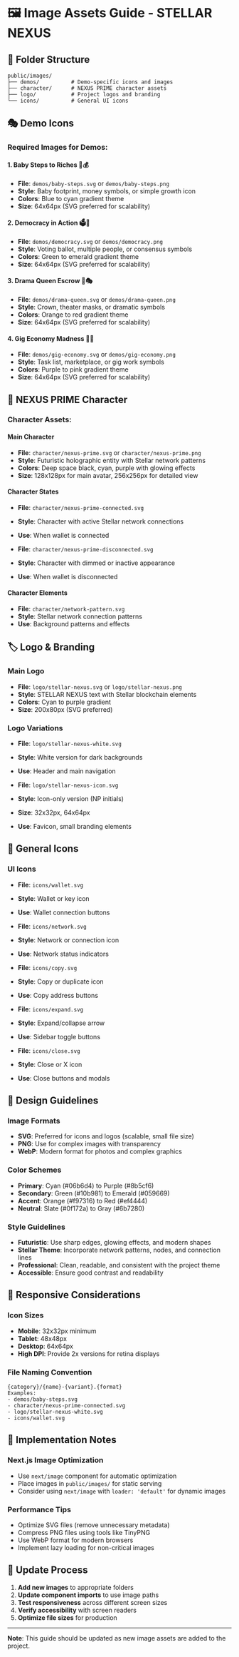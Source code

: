 # 🖼️ Image Assets Guide - STELLAR NEXUS

## 📁 Folder Structure

```
public/images/
├── demos/          # Demo-specific icons and images
├── character/      # NEXUS PRIME character assets
├── logo/           # Project logos and branding
└── icons/          # General UI icons
```

## 🎭 Demo Icons

### Required Images for Demos:

#### 1. Baby Steps to Riches 🍼💰
- **File**: `demos/baby-steps.svg` or `demos/baby-steps.png`
- **Style**: Baby footprint, money symbols, or simple growth icon
- **Colors**: Blue to cyan gradient theme
- **Size**: 64x64px (SVG preferred for scalability)

#### 2. Democracy in Action 🗳️🎪
- **File**: `demos/democracy.svg` or `demos/democracy.png`
- **Style**: Voting ballot, multiple people, or consensus symbols
- **Colors**: Green to emerald gradient theme
- **Size**: 64x64px (SVG preferred for scalability)

#### 3. Drama Queen Escrow 👑🎭
- **File**: `demos/drama-queen.svg` or `demos/drama-queen.png`
- **Style**: Crown, theater masks, or dramatic symbols
- **Colors**: Orange to red gradient theme
- **Size**: 64x64px (SVG preferred for scalability)

#### 4. Gig Economy Madness 🛒🎪
- **File**: `demos/gig-economy.svg` or `demos/gig-economy.png`
- **Style**: Task list, marketplace, or gig work symbols
- **Colors**: Purple to pink gradient theme
- **Size**: 64x64px (SVG preferred for scalability)

## 🤖 NEXUS PRIME Character

### Character Assets:

#### Main Character
- **File**: `character/nexus-prime.svg` or `character/nexus-prime.png`
- **Style**: Futuristic holographic entity with Stellar network patterns
- **Colors**: Deep space black, cyan, purple with glowing effects
- **Size**: 128x128px for main avatar, 256x256px for detailed view

#### Character States
- **File**: `character/nexus-prime-connected.svg`
- **Style**: Character with active Stellar network connections
- **Use**: When wallet is connected

- **File**: `character/nexus-prime-disconnected.svg`
- **Style**: Character with dimmed or inactive appearance
- **Use**: When wallet is disconnected

#### Character Elements
- **File**: `character/network-pattern.svg`
- **Style**: Stellar network connection patterns
- **Use**: Background patterns and effects

## 🏷️ Logo & Branding

### Main Logo
- **File**: `logo/stellar-nexus.svg` or `logo/stellar-nexus.png`
- **Style**: STELLAR NEXUS text with Stellar blockchain elements
- **Colors**: Cyan to purple gradient
- **Size**: 200x80px (SVG preferred)

### Logo Variations
- **File**: `logo/stellar-nexus-white.svg`
- **Style**: White version for dark backgrounds
- **Use**: Header and main navigation

- **File**: `logo/stellar-nexus-icon.svg`
- **Style**: Icon-only version (NP initials)
- **Size**: 32x32px, 64x64px
- **Use**: Favicon, small branding elements

## 🔧 General Icons

### UI Icons
- **File**: `icons/wallet.svg`
- **Style**: Wallet or key icon
- **Use**: Wallet connection buttons

- **File**: `icons/network.svg`
- **Style**: Network or connection icon
- **Use**: Network status indicators

- **File**: `icons/copy.svg`
- **Style**: Copy or duplicate icon
- **Use**: Copy address buttons

- **File**: `icons/expand.svg`
- **Style**: Expand/collapse arrow
- **Use**: Sidebar toggle buttons

- **File**: `icons/close.svg`
- **Style**: Close or X icon
- **Use**: Close buttons and modals

## 🎨 Design Guidelines

### Image Formats
- **SVG**: Preferred for icons and logos (scalable, small file size)
- **PNG**: Use for complex images with transparency
- **WebP**: Modern format for photos and complex graphics

### Color Schemes
- **Primary**: Cyan (#06b6d4) to Purple (#8b5cf6)
- **Secondary**: Green (#10b981) to Emerald (#059669)
- **Accent**: Orange (#f97316) to Red (#ef4444)
- **Neutral**: Slate (#0f172a) to Gray (#6b7280)

### Style Guidelines
- **Futuristic**: Use sharp edges, glowing effects, and modern shapes
- **Stellar Theme**: Incorporate network patterns, nodes, and connection lines
- **Professional**: Clean, readable, and consistent with the project theme
- **Accessible**: Ensure good contrast and readability

## 📱 Responsive Considerations

### Icon Sizes
- **Mobile**: 32x32px minimum
- **Tablet**: 48x48px
- **Desktop**: 64x64px
- **High DPI**: Provide 2x versions for retina displays

### File Naming Convention
```
{category}/{name}-{variant}.{format}
Examples:
- demos/baby-steps.svg
- character/nexus-prime-connected.svg
- logo/stellar-nexus-white.svg
- icons/wallet.svg
```

## 🚀 Implementation Notes

### Next.js Image Optimization
- Use `next/image` component for automatic optimization
- Place images in `public/images/` for static serving
- Consider using `next/image` with `loader: 'default'` for dynamic images

### Performance Tips
- Optimize SVG files (remove unnecessary metadata)
- Compress PNG files using tools like TinyPNG
- Use WebP format for modern browsers
- Implement lazy loading for non-critical images

## 🔄 Update Process

1. **Add new images** to appropriate folders
2. **Update component imports** to use image paths
3. **Test responsiveness** across different screen sizes
4. **Verify accessibility** with screen readers
5. **Optimize file sizes** for production

---

**Note**: This guide should be updated as new image assets are added to the project.

